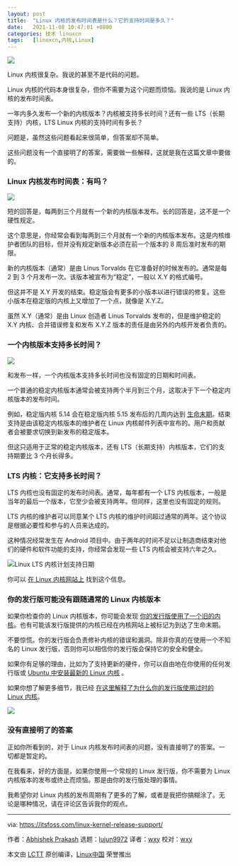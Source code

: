 ```yaml
---
layout: post
title:	"Linux 内核的发布时间表是什么？它的支持时间是多久？"
date:	2021-11-08 10:47:01 +0800 
categories:	技术 linuxcn 
tags:	[linuxcn,内核,Linux]
---
```



![](/Asserts/Images//attachment/album/202111/08/104610egbqhs8lbldgd6ad.png)


Linux 内核很复杂。我说的甚至不是代码的问题。


Linux 内核的代码本身很复杂，但你不需要为这个问题而烦恼。我说的是 Linux 内核的发布时间表。


一年内多久发布一个新的内核版本？内核被支持多长时间？还有一些 LTS（长期支持）内核，LTS Linux 内核的支持时间有多长？


问题是，虽然这些问题看起来很简单，但答案却不简单。


这些问题没有一个直接明了的答案，需要做一些解释，这就是我在这篇文章中要做的。


### Linux 内核发布时间表：有吗？


![](/Asserts/Images//attachment/album/202111/08/104701jnwsqvunkhskqbvl.jpg)


短的回答是，每两到三个月就有一个新的内核版本发布。长的回答是，这不是一个硬性规定。


这个意思是，你经常会看到每两到三个月就有一个新的内核版本发布。这是内核维护者团队的目标，但并没有规定新版本必须在前一个版本的 8 周后准时发布的期限。


新的内核版本（通常）是由 Linus Torvalds 在它准备好的时候发布的。通常是每 2 到 3 个月发布一次。该版本被宣布为“稳定”，一般以 X.Y 的格式编号。


但这并不是 X.Y 开发的结束。稳定版会有更多的小版本以进行错误的修复。这些小版本在稳定版的内核上又增加了一个点，就像是 X.Y.Z。


虽然 X.Y（通常）是由 Linux 创造者 Linus Torvalds 发布的，但是维护稳定的 X.Y 内核、合并错误修复和发布 X.Y.Z 版本的责任是由另外的内核开发者负责的。


### 一个内核版本支持多长时间？


![](/Asserts/Images//attachment/album/202111/08/104702trkzqlvzidcv6di2.png)


和发布一样，一个内核版本支持多长时间也没有固定的日期和时间表。


一个普通的稳定内核版本通常会被支持两个半月到三个月，这取决于下一个稳定内核版本的发布时间。


例如，稳定版内核 5.14 会在稳定版内核 5.15 发布后的几周内达到 [生命末期](https://itsfoss.com/end-of-life-ubuntu/)。结束支持是由该稳定内核版本的维护者在 Linux 内核邮件列表中宣布的。用户和贡献者会被要求切换到新发布的稳定版本。


但这只适用于正常的稳定内核版本，还有 LTS（长期支持）内核版本，它们的支持期要比 3 个月长得多。


### LTS 内核：它支持多长时间？


LTS 内核也没有固定的发布时间表。通常，每年都有一个 LTS 内核版本，一般是当年的最后一个版本，它至少会被支持两年。但同样，这里也没有固定的规则。


LTS 内核的维护者可以同意某个 LTS 内核的维护时间超过通常的两年。这个协议是根据必要性和参与的人员来达成的。


这种情况经常发生在 Android 项目中。由于两年的时间不足以让制造商结束对他们的硬件和软件功能的支持，你经常会发现一些 LTS 内核会被支持六年之久。


![Linux LTS 内核计划支持日期](/Asserts/Images//attachment/album/202111/08/104702q7swhiybninishib.png)


你可以 [在 Linux 内核网站上](https://www.kernel.org/category/releases.html) 找到这个信息。


### 你的发行版可能没有跟随通常的 Linux 内核版本


如果你检查你的 Linux 内核版本，你可能会发现 [你的发行版使用了一个旧的内核](https://itsfoss.com/why-distros-use-old-kernel/)。也有可能该发行版提供的内核已经在内核网站上被标记为到达了生命末期。


不要惊慌。你的发行版会负责修补内核的错误和漏洞。除非你真的在使用一个不知名的 Linux 发行版，否则你可以相信你的发行版会保持它的安全和健全。


如果你有足够的理由，比如为了支持更新的硬件，你可以自由地在你使用的任何发行版或 [Ubuntu 中安装最新的 Linux 内核](https://itsfoss.com/upgrade-linux-kernel-ubuntu/) 。


如果你想了解更多细节，我已经 [在这里解释了为什么你的发行版使用过时的 Linux 内核](https://itsfoss.com/why-distros-use-old-kernel/)。


![](/Asserts/Images//attachment/album/202111/08/104702chpqrm8mm0k00psk.png)


### 没有直接明了的答案


正如你所看到的，对于 Linux 内核发布时间表的问题，没有直接明了的答案。一切都是暂定的。


在我看来，好的方面是，如果你使用一个常规的 Linux 发行版，你不需要为 Linux 内核版本的发布或终止而烦恼。那是由你的发行版处理的事情。


我希望你对 Linux 内核的发布周期有了更多的了解，或者是我把你搞糊涂了。无论是哪种情况，请在评论区告诉我你的观点。




---


via: <https://itsfoss.com/linux-kernel-release-support/>


作者：[Abhishek Prakash](https://itsfoss.com/author/abhishek/) 选题：[lujun9972](https://github.com/lujun9972) 译者：[wxy](https://github.com/wxy) 校对：[wxy](https://github.com/wxy)


本文由 [LCTT](https://github.com/LCTT/TranslateProject) 原创编译，[Linux中国](https://linux.cn/) 荣誉推出
